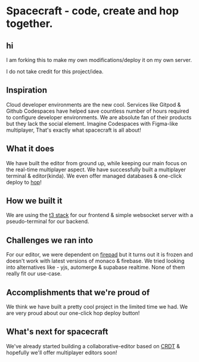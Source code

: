 # Spacecraft - code, create and hop together.

## hi

I am forking this to make my own modifications/deploy it on my own server.

I do not take credit for this project/idea.

## Inspiration
Cloud developer environments are the new cool. Services like Gitpod & Github Codespaces have helped save countless number of hours required to configure developer environments. We are absolute fan of their products but they lack the social element. Imagine Codespaces with Figma-like multiplayer, That's exactly what spacecraft is all about!

## What it does
We have built the editor from ground up, while keeping our main focus on the real-time multiplayer aspect. We have successfully built a multiplayer terminal & editor(kinda). We even offer managed databases & one-click deploy to [hop](https://hop.io)!

## How we built it
We are using the [t3 stack](https://create.t3.gg/) for our frontend & simple websocket server with a pseudo-terminal for our backend.

## Challenges we ran into
For our editor, we were dependent on [firepad](https://firepad.io) but it turns out it is frozen and doesn't work with latest versions of monaco & firebase. We tried looking into alternatives like - yjs, automerge & supabase realtime. None of them really fit our use-case. 

## Accomplishments that we're proud of
We think we have built a pretty cool project in the limited time we had. We are very proud about our one-click hop deploy button!

## What's next for spacecraft
We've already started building a collaborative-editor based on [CRDT](https://wikipedia.org/wiki/Conflict-free_replicated_data_type) & hopefully we'll offer multiplayer editors soon!

